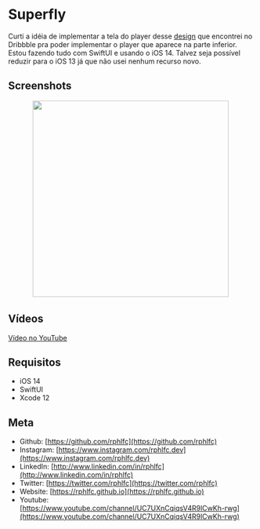 # Superfly
Curti a idéia de implementar a tela do player desse [design](https://dribbble.com/shots/14247420-Superfly-App-Redesign-Concept-2) que encontrei no Dribbble pra poder implementar o player que aparece na parte inferior. Estou fazendo tudo com SwiftUI e usando o iOS 14. Talvez seja possível reduzir para o iOS 13 já que não usei nenhum recurso novo.

## Screenshots
<p align="center">
    <img src="https://user-images.githubusercontent.com/16376748/94749902-4b969880-035b-11eb-9a9d-3ab525af18d0.png" width="400">&nbsp;
</p>

## Vídeos
[Vídeo no YouTube](https://youtu.be/wMzKInAuiwI)
 
## Requisitos
- iOS 14
- SwiftUI
- Xcode 12

## Meta
- Github: [https://github.com/rphlfc](https://github.com/rphlfc)
- Instagram: [https://www.instagram.com/rphlfc.dev](https://www.instagram.com/rphlfc.dev)
- LinkedIn: [http://www.linkedin.com/in/rphlfc](http://www.linkedin.com/in/rphlfc)
- Twitter: [https://twitter.com/rphlfc](https://twitter.com/rphlfc)
- Website: [https://rphlfc.github.io](https://rphlfc.github.io)
- Youtube: [https://www.youtube.com/channel/UC7UXnCqiqsV4R9lCwKh-rwg](https://www.youtube.com/channel/UC7UXnCqiqsV4R9lCwKh-rwg)





